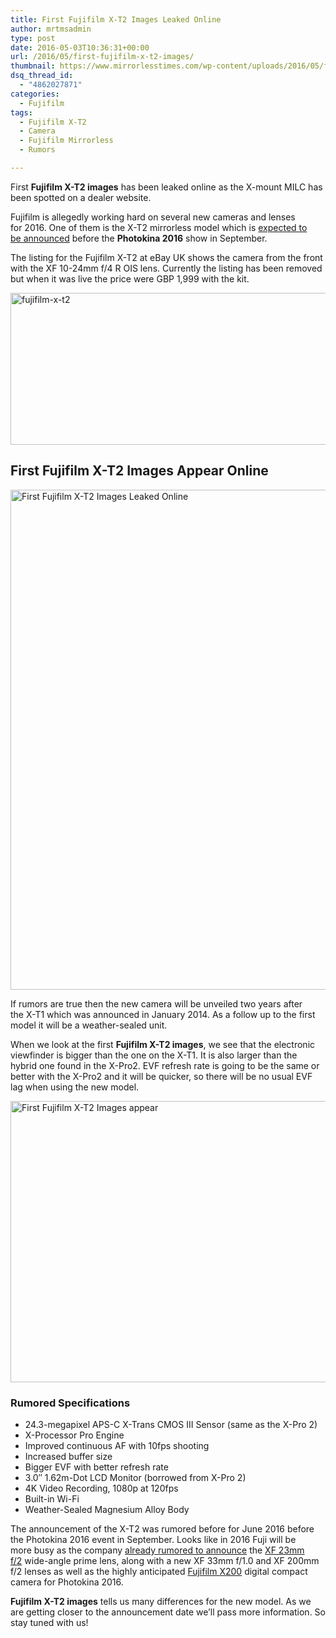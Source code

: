```yaml
---
title: First Fujifilm X-T2 Images Leaked Online
author: mrtmsadmin
type: post
date: 2016-05-03T10:36:31+00:00
url: /2016/05/first-fujifilm-x-t2-images/
thumbnail: https://www.mirrorlesstimes.com/wp-content/uploads/2016/05/fujifilm-x-t2-images.jpg
dsq_thread_id:
  - "4862027871"
categories:
  - Fujifilm
tags:
  - Fujifilm X-T2
  - Camera
  - Fujifilm Mirrorless
  - Rumors

---
```

First **Fujifilm X-T2 images** has been leaked online as the X-mount MILC has been spotted on a dealer website.

Fujifilm is allegedly working hard on several new cameras and lenses for 2016. One of them is the X-T2 mirrorless model which is [expected to be announced][1] before the **Photokina 2016** show in September.

The listing for the Fujifilm X-T2 at eBay UK shows the camera from the front with the XF 10-24mm f/4 R OIS lens. Currently the listing has been removed but when it was live the price were GBP 1,999 with the kit.<!--more-->

<img class="alignnone size-full wp-image-181" src="https://i0.wp.com/www.mirrorlesstimes.com/wp-content/uploads/2016/05/fujifilm-x-t2.jpg?resize=600%2C243&#038;ssl=1" alt="fujifilm-x-t2" width="600" height="243" srcset="https://i0.wp.com/www.mirrorlesstimes.com/wp-content/uploads/2016/05/fujifilm-x-t2.jpg?w=800&ssl=1 800w, https://i0.wp.com/www.mirrorlesstimes.com/wp-content/uploads/2016/05/fujifilm-x-t2.jpg?resize=300%2C122&ssl=1 300w, https://i0.wp.com/www.mirrorlesstimes.com/wp-content/uploads/2016/05/fujifilm-x-t2.jpg?resize=768%2C311&ssl=1 768w" sizes="(max-width: 600px) 100vw, 600px" data-recalc-dims="1" /> 

## First Fujifilm X-T2 Images Appear Online

<img class="alignnone wp-image-180 size-full" title="First Fujifilm X-T2 Images Leaked Online" src="https://i1.wp.com/www.mirrorlesstimes.com/wp-content/uploads/2016/05/fujifilm-x-t2-images.jpg?resize=600%2C800&#038;ssl=1" alt="First Fujifilm X-T2 Images Leaked Online" width="600" height="800" srcset="https://i1.wp.com/www.mirrorlesstimes.com/wp-content/uploads/2016/05/fujifilm-x-t2-images.jpg?w=800&ssl=1 800w, https://i1.wp.com/www.mirrorlesstimes.com/wp-content/uploads/2016/05/fujifilm-x-t2-images.jpg?resize=225%2C300&ssl=1 225w, https://i1.wp.com/www.mirrorlesstimes.com/wp-content/uploads/2016/05/fujifilm-x-t2-images.jpg?resize=768%2C1024&ssl=1 768w" sizes="(max-width: 600px) 100vw, 600px" data-recalc-dims="1" /> 

If rumors are true then the new camera will be unveiled two years after the X-T1 which was announced in January 2014. As a follow up to the first model it will be a weather-sealed unit.

When we look at the first **Fujifilm X-T2 images**, we see that the electronic viewfinder is bigger than the one on the X-T1. It is also larger than the hybrid one found in the X-Pro2. EVF refresh rate is going to be the same or better with the X-Pro2 and it will be quicker, so there will be no usual EVF lag when using the new model.

<img class="alignnone wp-image-182 size-full" title="First Fujifilm X-T2 Images Appear" src="https://i1.wp.com/www.mirrorlesstimes.com/wp-content/uploads/2016/05/fujifilm-x-t2-1.jpg?resize=600%2C450&#038;ssl=1" alt="First Fujifilm X-T2 Images appear" width="600" height="450" srcset="https://i1.wp.com/www.mirrorlesstimes.com/wp-content/uploads/2016/05/fujifilm-x-t2-1.jpg?w=800&ssl=1 800w, https://i1.wp.com/www.mirrorlesstimes.com/wp-content/uploads/2016/05/fujifilm-x-t2-1.jpg?resize=300%2C225&ssl=1 300w, https://i1.wp.com/www.mirrorlesstimes.com/wp-content/uploads/2016/05/fujifilm-x-t2-1.jpg?resize=768%2C576&ssl=1 768w" sizes="(max-width: 600px) 100vw, 600px" data-recalc-dims="1" /> 

### Rumored Specifications

  * 24.3-megapixel APS-C X-Trans CMOS III Sensor (same as the X-Pro 2)
  * X-Processor Pro Engine
  * Improved continuous AF with 10fps shooting
  * Increased buffer size
  * Bigger EVF with better refresh rate
  * 3.0″ 1.62m-Dot LCD Monitor (borrowed from X-Pro 2)
  * 4K Video Recording, 1080p at 120fps
  * Built-in Wi-Fi
  * Weather-Sealed Magnesium Alloy Body

The announcement of the X-T2 was rumored before for June 2016 before the Photokina 2016 event in September. Looks like in 2016 Fuji will be more busy as the company <a href="https://www.mirrorlesstimes.com/2016/04/fujifilm-xf-120mm-f2-8-r-lens-delayed/" target="_blank">already rumored to announce</a> the [XF 23mm f/2][2] wide-angle prime lens, along with a new XF 33mm f/1.0 and XF 200mm f/2 lenses as well as the highly anticipated [Fujifilm X200][3] digital compact camera for Photokina 2016.

**Fujifilm X-T2 images** tells us many differences for the new model. As we are getting closer to the announcement date we&#8217;ll pass more information. So stay tuned with us!

 [1]: https://www.mirrorlesstimes.com/2016/04/fujifilm-x-t2-coming-photokina-2016/
 [2]: https://www.mirrorlesstimes.com/2016/04/fujifilm-xf-23mm-f2-lens-rumors/
 [3]: https://www.mirrorlesstimes.com/2016/03/first-fujifilm-x200-specs/

